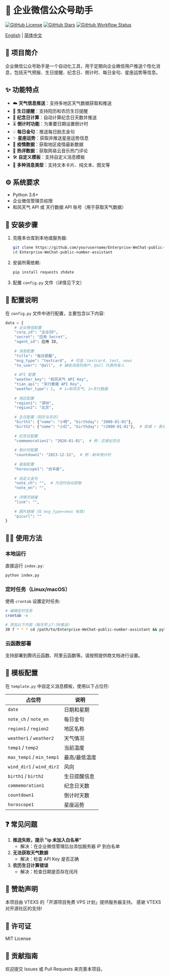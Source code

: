 # 🌟 企业微信公众号助手

[![GitHub License](https://img.shields.io/github/license/yourusername/Enterprise-weixin-public-number-assistant)](https://github.com/yourusername/Enterprise-weixin-public-number-assistant/blob/main/LICENSE)
[![GitHub Stars](https://img.shields.io/github/stars/yourusername/Enterprise-weixin-public-number-assistant)](https://github.com/yourusername/Enterprise-weixin-public-number-assistant/stargazers)
[![GitHub Workflow Status](https://img.shields.io/github/actions/workflow/status/yourusername/Enterprise-weixin-public-number-assistant/main.yml)](https://github.com/yourusername/Enterprise-weixin-public-number-assistant/actions)

[English](README.md) | [简体中文](README_zh.md)

## 📖 项目简介
企业微信公众号助手是一个自动化工具，用于定期向企业微信用户推送个性化消息，包括天气预报、生日提醒、纪念日、倒计时、每日金句、星座运势等信息。

## ✨ 功能特点
- ☁️ **天气信息推送**：支持多地区天气数据获取和推送
- 🎂 **生日提醒**：支持阳历和农历生日提醒
- 🎉 **纪念日计算**：自动计算纪念日天数并推送
- ⏳ **倒计时功能**：为重要日期设置倒计时
- 💡 **每日金句**：推送每日励志金句
- ✨ **星座运势**：获取并推送星座运势信息
- 🦠 **疫情数据**：获取地区疫情最新数据
- 🎵 **热评数据**：获取网易云音乐热门评论
- 🛠️ **自定义模板**：支持自定义消息模板
- 📱 **多种消息类型**：支持文本卡片、纯文本、图文等

## ⚙️ 系统要求
- Python 3.6+
- 企业微信管理员权限
- 和风天气 API 或 天行数据 API 账号（用于获取天气数据）

## 🚀 安装步骤
1. 克隆本仓库到本地或服务器:
   ```bash
   git clone https://github.com/yourusername/Enterprise-WeChat-public-number-assistant.git
   cd Enterprise-WeChat-public-number-assistant
   ```
2. 安装所需依赖:
   ```bash
   pip install requests zhdate
   ```
3. 配置 `config.py` 文件（详情见下文）

## 🔧 配置说明
在 `config.py` 文件中进行配置，主要包含以下内容:

```python
data = {
    # 企业微信配置
    "corp_id": "企业ID",
    "secret": "应用 Secret",
    "agent_id": 应用 ID,
    
    # 消息配置
    "title": "每日提醒",
    "msg_type": "textcard",  # 可选：textcard, text, news
    "to_user": "@all",  # 接收消息的用户，@all 代表所有人
    
    # API 配置
    "weather_key": "和风天气 API Key",
    "tian_api": "天行数据 API Key",
    "weather_type": 1,  # 1=和风天气; 2=天行数据
    
    # 地区配置
    "region1": "深圳",
    "region2": "北京",
    
    # 生日配置（阳历与农历）
    "birth1": {"name": "小明", "birthday": "2000-01-01"},
    "birth2": {"name": "小红", "birthday": "r2000-01-01"},  # 前缀 r 表示农历
    
    # 纪念日配置
    "commemoration1": "2020-01-01",  # 例：恋爱纪念日
    
    # 倒计时配置
    "countdown1": "2023-12-31",  # 例：新年倒计时
    
    # 星座配置
    "horoscope1": "白羊座",
    
    # 自定义金句
    "note_ch": "",  # 为空时自动获取
    "note_en": "",
    
    # 详情页链接
    "link": "",
    
    # 图片链接（仅 msg_type=news 有效）
    "picurl": ""
}
```

## 🏃‍♂️ 使用方法
### 本地运行
直接运行 `index.py`:
```bash
python index.py
```

### 定时任务（Linux/macOS）
使用 `crontab` 设置定时任务:
```bash
# 编辑定时任务
crontab -e

# 添加以下内容（每天早上7:30推送）
30 7 * * * cd /path/to/Enterprise-WeChat-public-number-assistant && python index.py
```

### 云函数部署
支持部署到腾讯云函数、阿里云函数等。请按照提供商文档进行设置。

## 📝 模板配置
在 `template.py` 中自定义消息模板，使用以下占位符:

| 占位符 | 说明 |
| --------------------- | ------------------ |
| `date`                | 日期和星期 |
| `note_ch` / `note_en` | 每日金句 |
| `region1` / `region2` | 地区名称 |
| `weather1` / `weather2` | 天气情况 |
| `temp1` / `temp2`     | 当前温度 |
| `max_temp1` / `min_temp1` | 最高/最低温度 |
| `wind_dir1` / `wind_dir2` | 风向 |
| `birth1` / `birth2`     | 生日提醒信息 |
| `commemoration1`        | 纪念日天数 |
| `countdown1`            | 倒计时天数 |
| `horoscope1`            | 星座运势 |

## ❓ 常见问题
1. **推送失败，提示 "ip 未加入白名单"**
   - 解决：在企业微信管理后台添加服务器 IP 到白名单
2. **无法获取天气数据**
   - 解决：检查 API Key 是否正确
3. **农历生日计算错误**
   - 解决：检查日期是否存在闰月

## 🙏 赞助声明
本项目由 VTEXS 的「开源项目免费 VPS 计划」提供服务器支持。
感谢 VTEXS 对开源社区的支持! 

## 📜 许可证
MIT License

## 🤝 贡献指南
欢迎提交 Issues 或 Pull Requests 来完善本项目。 

